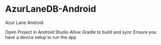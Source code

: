 # AzurLaneDB-Android
Azur Lane Android

Open Project in Android Studio
Allow Gradle to build and sync
Ensure you have a device setup to run the app
